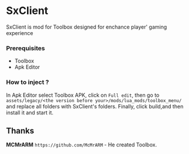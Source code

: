 # SxClient

SxClient is mod for Toolbox designed for enchance player' gaming experience

### Prerequisites

- Toolbox
- Apk Editor

### How to inject ?

In Apk Editor select Toolbox APK, click on `Full edit`, then go to `assets/legacy/<the version before your>/mods/lua_mods/toolbox_menu/` and replace all folders with SxClient's folders.
Finally, click build,and then install it and start it.

## Thanks

**MCMrARM** `https://github.com/McMrARM` - He created Toolbox.
